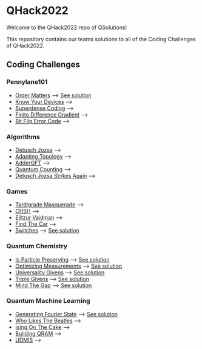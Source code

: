 # QHack2022
Welcome to the QHack2022 repo of QSolutions!

This repository contains our teams solutions to all of the Coding Challenges of QHack2022.

## Coding Challenges
### Pennylane101
* [Order Matters](./Coding_Challenges/pennylane101_100_OrderMatters_template/problem.pdf) --> [See solution](./Coding_Challenges/pennylane101_100_OrderMatters_template/pennylane101_100_OrderMatters.ipynb)
* [Know Your Devices](./Coding_Challenges/pennylane101_200_KnowYourDevices_template/problem.pdf) --> 
* [Superdense Coding](./Coding_Challenges/pennylane101_300_superdense_coding_template/problem.pdf) --> 
* [Finite Difference Gradient](./Coding_Challenges/pennylane101_400_FiniteDifferenceGradient_template/problem.pdf) --> 
* [Bit Flip Error Code](./Coding_Challenges/pennylane101_500_BitFlipErrorCode_template/problem.pdf) --> 
### Algorithms
* [Detusch Jozsa](./Coding_Challenges/algorithms_100_DetuschJozsa_template/problem.pdf) --> 
* [Adapting Topology](./Coding_Challenges/algorithms_200_AdaptingTopology_template/problem.pdf) --> 
* [AdderQFT](./Coding_Challenges/algorithms_300_AdderQFT_template/problem.pdf) --> 
* [Quantum Counting](./Coding_Challenges/algorithms_400_QuantumCounting_template/problem.pdf) --> 
* [Detusch Jozsa Strikes Again](./Coding_Challenges/algorithms_500_DetuschJozsaStrikesAgain_template/problem.pdf) --> 
### Games
* [Tardigrade Masquerade](./Coding_Challenges/games_100_TardigradeMasquerade_template/problem.pdf) --> 
* [CHSH](./Coding_Challenges/games_200_CHSH_template/problem.pdf) --> 
* [Elitzur Vaidman](./Coding_Challenges/games_300_Elitzur_Vaidman_template/problem.pdf) --> 
* [Find The Car](./Coding_Challenges/games_400_FindTheCar_template/problem.pdf) --> 
* [Switches](./Coding_Challenges/games_500_switches_template/problem.pdf) --> [See solution](./Coding_Challenges/games_500_switches.ipynb)
### Quantum Chemistry
* [Is Particle Preserving](./Coding_Challenges/qchem_100_IsParticlePreserving_template/problem.pdf) --> [See solution](./Coding_Challenges/qchem_100_IsParticlePreserving_template/qchem_100_IsParticlePreserving.ipynb)
* [Optimizing Measurements](./Coding_Challenges/qchem_200_OptimizingMeasurements_template/problem.pdf) --> [See solution](./Coding_Challenges/qchem_200_OptimizingMeasurements_template/qchem_200_OptimizingMeasurements.ipynb)
* [Universality Givens](./Coding_Challenges/qchem_300_Universality_Givens_template/problem.pdf) --> [See solution](./Coding_Challenges/qchem_300_Universality_Givens_template/qchem_300_UniversalityGivens.ipynb)
* [Triple Givens](./Coding_Challenges/qchem_400_Triple_Givens_template/problem.pdf) --> [See solution](./Coding_Challenges/qchem_400_Triple_Givens_template/qchem_400_TripleGivens.ipynb)
* [Mind The Gap](./Coding_Challenges/qchem_500_MindTheGap_template/problem.pdf) --> [See solution](./Coding_Challenges/qchem_500_MindTheGap_template/qchem_500_MindTheGap.ipynb)
### Quantum Machine Learning
* [Generating Fourier State](./Coding_Challenges/qml_100_GeneratingFourierState_template/problem.pdf) --> [See solution](./Coding_Challenges/qml_100_GeneratingFourierState_template/qml_100_GeneratingFourierState.ipynb)
* [Who Likes The Beatles](./Coding_Challenges/qml_200_WhoLikesTheBeatles_template/problem.pdf) --> 
* [Ising On The Cake](./Coding_Challenges/qml_300_IsingOnTheCake_template/problem.pdf) --> 
* [Building QRAM](./Coding_Challenges/qml_400_BuildingQRAM_template/problem.pdf) --> 
* [UDMIS](./Coding_Challenges/qml_500_UDMIS_template/problem.pdf) --> 